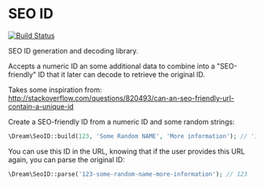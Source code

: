 # SEO ID
[![Build Status](https://travis-ci.org/dream-group/seo-id.svg?branch=master)](https://travis-ci.org/dream-group/seo-id)

SEO ID generation and decoding library.

Accepts a numeric ID an some additional data to combine into a "SEO-friendly" ID that it later can decode to retrieve the original ID.

Takes some inspiration from:
http://stackoverflow.com/questions/820493/can-an-seo-friendly-url-contain-a-unique-id

Create a SEO-friendly ID from a numeric ID and some random strings:

```php
\Dream\SeoID::build(123, 'Some Random NAME', 'More information'); // '123-some-random-name-more-information'
```

You can use this ID in the URL, knowing that if the user provides this URL again, you can parse the original ID:

```php
\Dream\SeoID::parse('123-some-random-name-more-information'); // 123
```
